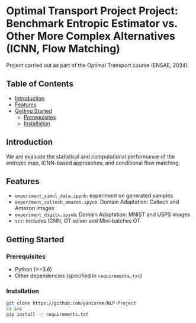 # Optimal Transport Project Project: Benchmark Entropic Estimator vs. Other More Complex Alternatives (ICNN, Flow Matching)

Project carried out as part of the Optimal Transport course (ENSAE, 2024).

## Table of Contents
- [Introduction](#introduction)
- [Features](#features)
- [Getting Started](#getting-started)
  - [Prerequisites](#prerequisites)
  - [Installation](#installation)

## Introduction

We are evaluate the statistical and computational performance of the entropic map, ICNN-based approaches, and conditional flow matching.

## Features

- `experiment_simul_data.ipynb`: experiment on generated samples
- `experiment_caltech_amazon.ipynb`: Domain Adaptation: Caltech and Amazon images
- `experiment_digits.ipynb`: Domain Adaptation: MNIST and USPS images
- `src`: includes ICNN, OT solver and Mini-batches OT

## Getting Started

### Prerequisites

- Python (>=3.6)
- Other dependencies (specified in `requirements.txt`)

### Installation

```bash
git clone https://github.com/yanisrem/NLP-Project
cd src
pip install -r requirements.txt
```
